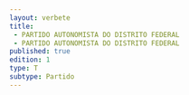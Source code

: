 ```yaml
---
layout: verbete
title:
 - PARTIDO AUTONOMISTA DO DISTRITO FEDERAL
 - PARTIDO AUTONOMISTA DO DISTRITO FEDERAL
published: true
edition: 1  
type: T
subtype: Partido
---
```


